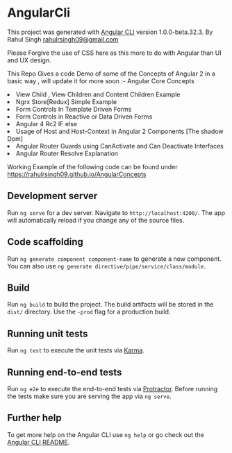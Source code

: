 # AngularCli

This project was generated with [Angular CLI](https://github.com/angular/angular-cli) version 1.0.0-beta.32.3.
By Rahul Singh <rahulrsingh09@gmail.com>

Please Forgive the use of CSS here as this more to do with Angular than UI and UX design.

This Repo Gives a code Demo of some of the Concepts of Angular 2 in a basic way , will update it for more soon :- 
Angular Core Concepts

<li>View Child , View Children and Content Children Example</li>
<li>Ngrx Store[Redux] Simple Example</li>
<li>Form Controls In Template Driven Forms</li>
<li>Form Controls in Reactive or Data Driven Forms </li>
<li>Angular 4 Rc2 IF else</li>
<li>Usage of Host and Host-Context in Angular 2 Components [The shadow Dom]</li>
<li>Angular Router Guards using CanActivate and Can Deactivate Interfaces</li>
<li>Angular Router Resolve Explanation</li>

Working Example of the following code can be found under 
https://rahulrsingh09.github.io/AngularConcepts


## Development server
Run `ng serve` for a dev server. Navigate to `http://localhost:4200/`. The app will automatically reload if you change any of the source files.

## Code scaffolding

Run `ng generate component component-name` to generate a new component. You can also use `ng generate directive/pipe/service/class/module`.

## Build

Run `ng build` to build the project. The build artifacts will be stored in the `dist/` directory. Use the `-prod` flag for a production build.

## Running unit tests

Run `ng test` to execute the unit tests via [Karma](https://karma-runner.github.io).

## Running end-to-end tests

Run `ng e2e` to execute the end-to-end tests via [Protractor](http://www.protractortest.org/).
Before running the tests make sure you are serving the app via `ng serve`.

## Further help

To get more help on the Angular CLI use `ng help` or go check out the [Angular CLI README](https://github.com/angular/angular-cli/blob/master/README.md).
